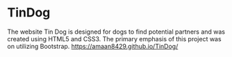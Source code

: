 # TinDog
The website Tin Dog is designed for dogs to find potential partners and was created using HTML5 and CSS3. The primary emphasis of this project was on utilizing Bootstrap.
https://amaan8429.github.io/TinDog/
